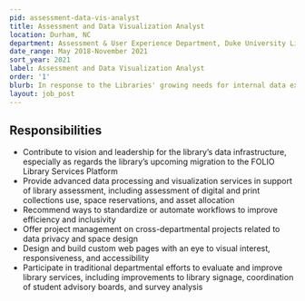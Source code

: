 ```yaml
---
pid: assessment-data-vis-analyst
title: Assessment and Data Visualization Analyst
location: Durham, NC
department: Assessment & User Experience Department, Duke University Libraries
date_range: May 2018-November 2021
sort_year: 2021
label: Assessment and Data Visualization Analyst
order: '1'
blurb: In response to the Libraries' growing needs for internal data expertise, my position was restructured to increase capacity in assessment, reporting, and data workflow automation.
layout: job_post
---
```

## Responsibilities

* Contribute to vision and leadership for the library’s data infrastructure, especially as regards the library’s upcoming migration to the FOLIO Library Services Platform
* Provide advanced data processing and visualization services in support of library assessment, including assessment of digital and print collections use, space reservations, and asset allocation
* Recommend ways to standardize or automate workflows to improve efficiency and inclusivity
* Offer project management on cross-departmental projects related to data privacy and space design
* Design and build custom web pages with an eye to visual interest, responsiveness, and accessibility
* Participate in traditional departmental efforts to evaluate and improve library services, including improvements to library signage, coordination of student advisory boards, and survey analysis